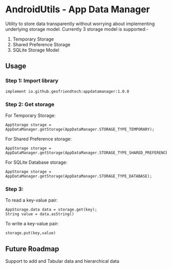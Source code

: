 # AndroidUtils - App Data Manager
Utility to store data transparently without worrying about implementing underlying storage model. Currently 3 storage model is supported:-

1. Temporary Storage
2. Shared Preference Storage
3. SQLite Storage Model

## Usage

### Step 1: Import library

```agsl
implement io.github.geofriendtech:appdatamanager:1.0.0
```

### Step 2: Get storage 
For Temporary Storage:


```agsl
AppStorage storage = AppDataManager.getStorage(AppDataManager.STORAGE_TYPE_TEMPORARY);
```

For Shared Preference storage:

```agsl
AppStorage storage = AppDataManager.getStorage(AppDataManager.STORAGE_TYPE_SHARED_PREFERENCE);
```

For SQLite Database storage:

```agsl
AppStorage storage = AppDataManager.getStorage(AppDataManager.STORAGE_TYPE_DATABASE);
```

### Step 3: 
To read a key-value pair:
```agsl
AppStorage.data data = storage.get(key);
String value = data.asString()
```

To write a key-value pair:
```agsl
storage.put(key,value)
```

## Future Roadmap
Support to add and Tabular data and hierarchical data 